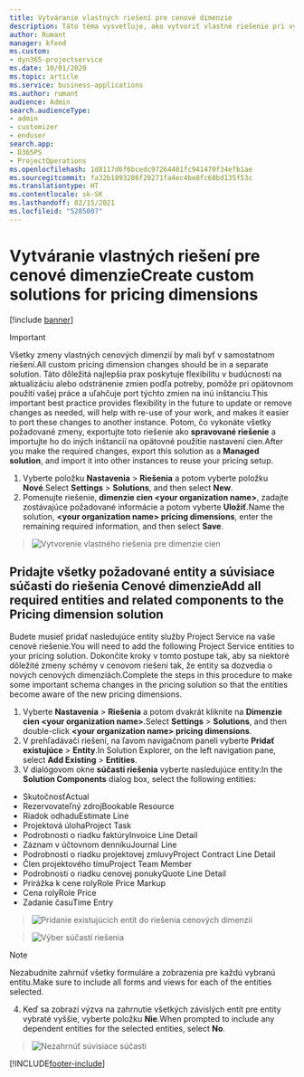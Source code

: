 ```yaml
---
title: Vytváranie vlastných riešení pre cenové dimenzie
description: Táto téma vysvetľuje, ako vytvoriť vlastné riešenie pri vytváraní vlastných cenových dimenzií.
author: Rumant
manager: kfend
ms.custom:
- dyn365-projectservice
ms.date: 10/01/2020
ms.topic: article
ms.service: business-applications
ms.author: rumant
audience: Admin
search.audienceType:
- admin
- customizer
- enduser
search.app:
- D365PS
- ProjectOperations
ms.openlocfilehash: 1d8117d6f6bcedc97264401fc941470f34efb1ae
ms.sourcegitcommit: fa32b1893286f20271fa4ec4be8fc68bd135f53c
ms.translationtype: HT
ms.contentlocale: sk-SK
ms.lasthandoff: 02/15/2021
ms.locfileid: "5285007"
---
```

# <a name="create-custom-solutions-for-pricing-dimensions"></a><span data-ttu-id="14a63-103">Vytváranie vlastných riešení pre cenové dimenzie</span><span class="sxs-lookup"><span data-stu-id="14a63-103">Create custom solutions for pricing dimensions</span></span>

[!include [banner](../includes/psa-now-project-operations.md)]

> [!IMPORTANT]
> <span data-ttu-id="14a63-104">Všetky zmeny vlastných cenových dimenzií by mali byť v samostatnom riešení.</span><span class="sxs-lookup"><span data-stu-id="14a63-104">All custom pricing dimension changes should be in a separate solution.</span></span> <span data-ttu-id="14a63-105">Táto dôležitá najlepšia prax poskytuje flexibilitu v budúcnosti na aktualizáciu alebo odstránenie zmien podľa potreby, pomôže pri opätovnom použití vašej práce a uľahčuje port týchto zmien na inú inštanciu.</span><span class="sxs-lookup"><span data-stu-id="14a63-105">This important best practice provides flexibility in the future to update or remove changes as needed, will help with re-use of your work, and makes it easier to port these changes to another instance.</span></span> <span data-ttu-id="14a63-106">Potom, čo vykonáte všetky požadované zmeny, exportujte toto riešenie ako **spravované riešenie** a importujte ho do iných inštancií na opätovné použitie nastavení cien.</span><span class="sxs-lookup"><span data-stu-id="14a63-106">After you make the required changes, export this solution as a **Managed solution**, and import it into other instances to reuse your pricing setup.</span></span>

1. <span data-ttu-id="14a63-107">Vyberte položku **Nastavenia** > **Riešenia** a potom vyberte položku **Nové**.</span><span class="sxs-lookup"><span data-stu-id="14a63-107">Select **Settings** > **Solutions**, and then select **New**.</span></span> 
2. <span data-ttu-id="14a63-108">Pomenujte riešenie, **dimenzie cien \<your organization name>**, zadajte zostávajúce požadované informácie a potom vyberte **Uložiť**.</span><span class="sxs-lookup"><span data-stu-id="14a63-108">Name the solution, **\<your organization name> pricing dimensions**, enter the remaining required information, and then select **Save**.</span></span>

> ![Vytvorenie vlastného riešenia pre dimenzie cien](media/Creation-of-custom-pricing-dimension-solution.PNG)
  
## <a name="add-all-required-entities-and-related-components-to-the-pricing-dimension-solution"></a><span data-ttu-id="14a63-110">Pridajte všetky požadované entity a súvisiace súčasti do riešenia Cenové dimenzie</span><span class="sxs-lookup"><span data-stu-id="14a63-110">Add all required entities and related components to the Pricing dimension solution</span></span>
<span data-ttu-id="14a63-111">Budete musieť pridať nasledujúce entity služby Project Service na vaše cenové riešenie.</span><span class="sxs-lookup"><span data-stu-id="14a63-111">You will need to add the following Project Service entities to your pricing solution.</span></span> <span data-ttu-id="14a63-112">Dokončite kroky v tomto postupe tak, aby sa niektoré dôležité zmeny schémy v cenovom riešení tak, že entity sa dozvedia o nových cenových dimenziách.</span><span class="sxs-lookup"><span data-stu-id="14a63-112">Complete the steps in this procedure to make some important schema changes in the pricing solution so that the entities become aware of the new pricing dimensions.</span></span>

1. <span data-ttu-id="14a63-113">Vyberte **Nastavenia** > **Riešenia** a potom dvakrát kliknite na **Dimenzie cien \<your organization name>**.</span><span class="sxs-lookup"><span data-stu-id="14a63-113">Select **Settings** > **Solutions**, and then double-click **\<your organization name> pricing dimensions**.</span></span> 
2. <span data-ttu-id="14a63-114">V prehľadávači riešení, na ľavom navigačnom paneli vyberte **Pridať existujúce** > **Entity**.</span><span class="sxs-lookup"><span data-stu-id="14a63-114">In Solution Explorer, on the left navigation pane, select **Add Existing** > **Entities**.</span></span>
3. <span data-ttu-id="14a63-115">V dialógovom okne **súčasti riešenia** vyberte nasledujúce entity:</span><span class="sxs-lookup"><span data-stu-id="14a63-115">In the **Solution Components** dialog box, select the following entities:</span></span>

- <span data-ttu-id="14a63-116">Skutočnosť</span><span class="sxs-lookup"><span data-stu-id="14a63-116">Actual</span></span>
- <span data-ttu-id="14a63-117">Rezervovateľný zdroj</span><span class="sxs-lookup"><span data-stu-id="14a63-117">Bookable Resource</span></span>
- <span data-ttu-id="14a63-118">Riadok odhadu</span><span class="sxs-lookup"><span data-stu-id="14a63-118">Estimate Line</span></span>
- <span data-ttu-id="14a63-119">Projektová úloha</span><span class="sxs-lookup"><span data-stu-id="14a63-119">Project Task</span></span>
- <span data-ttu-id="14a63-120">Podrobnosti o riadku faktúry</span><span class="sxs-lookup"><span data-stu-id="14a63-120">Invoice Line Detail</span></span>
- <span data-ttu-id="14a63-121">Záznam v účtovnom denníku</span><span class="sxs-lookup"><span data-stu-id="14a63-121">Journal Line</span></span>
- <span data-ttu-id="14a63-122">Podrobnosti o riadku projektovej zmluvy</span><span class="sxs-lookup"><span data-stu-id="14a63-122">Project Contract Line Detail</span></span>
- <span data-ttu-id="14a63-123">Člen projektového tímu</span><span class="sxs-lookup"><span data-stu-id="14a63-123">Project Team Member</span></span>
- <span data-ttu-id="14a63-124">Podrobnosti o riadku cenovej ponuky</span><span class="sxs-lookup"><span data-stu-id="14a63-124">Quote Line Detail</span></span>
- <span data-ttu-id="14a63-125">Prirážka k cene roly</span><span class="sxs-lookup"><span data-stu-id="14a63-125">Role Price Markup</span></span>
- <span data-ttu-id="14a63-126">Cena roly</span><span class="sxs-lookup"><span data-stu-id="14a63-126">Role Price</span></span> 
- <span data-ttu-id="14a63-127">Zadanie času</span><span class="sxs-lookup"><span data-stu-id="14a63-127">Time Entry</span></span> 

> ![Pridanie existujúcich entít do riešenia cenových dimenzií](media/Existing-entities-to-PD-solution.png)

> ![Výber súčastí riešenia](media/Dimension-Components.png)

> [!NOTE]
> <span data-ttu-id="14a63-130">Nezabudnite zahrnúť všetky formuláre a zobrazenia pre každú vybranú entitu.</span><span class="sxs-lookup"><span data-stu-id="14a63-130">Make sure to include all forms and views for each of the entities selected.</span></span>

4. <span data-ttu-id="14a63-131">Keď sa zobrazí výzva na zahrnutie všetkých závislých entít pre entity vybraté vyššie, vyberte položku **Nie**.</span><span class="sxs-lookup"><span data-stu-id="14a63-131">When prompted to include any dependent entities for the selected entities, select **No**.</span></span>

> ![Nezahrnúť súvisiace súčasti](media/Do-not-include-required.png)




[!INCLUDE[footer-include](../includes/footer-banner.md)]